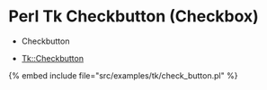 # Perl Tk Checkbutton (Checkbox)

* Checkbutton

* [Tk::Checkbutton](https://metacpan.org/pod/distribution/Tk/pod/Checkbutton.pod)

{% embed include file="src/examples/tk/check_button.pl" %}


